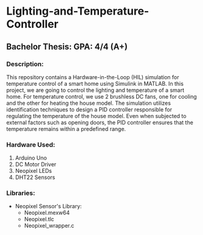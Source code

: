 # Lighting-and-Temperature-Controller

## Bachelor Thesis: GPA: 4/4 (A+)

### Description:
This repository contains a Hardware-in-the-Loop (HIL) simulation for temperature control of a smart home using Simulink in MATLAB. In this project, we are going to control the lighting and temperature of a smart home. For temperature control, we use 2 brushless DC fans, one for cooling and the other for heating the house model. The simulation utilizes identification techniques to design a PID controller responsible for regulating the temperature of the house model. Even when subjected to external factors such as opening doors, the PID controller ensures that the temperature remains within a predefined range.

### Hardware Used:
1. Arduino Uno
2. DC Motor Driver
3. Neopixel LEDs
4. DHT22 Sensors

### Libraries:
- Neopixel Sensor's Library:
    - Neopixel.mexw64
    - Neopixel.tlc
    - Neopixel_wrapper.c

